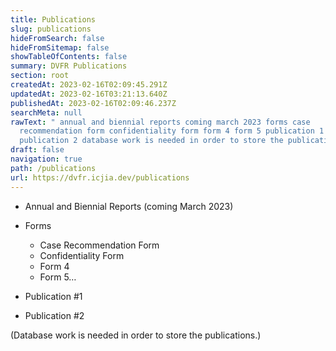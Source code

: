 ```yaml
---
title: Publications
slug: publications
hideFromSearch: false
hideFromSitemap: false
showTableOfContents: false
summary: DVFR Publications
section: root
createdAt: 2023-02-16T02:09:45.291Z
updatedAt: 2023-02-16T03:21:13.640Z
publishedAt: 2023-02-16T02:09:46.237Z
searchMeta: null
rawText: " annual and biennial reports coming march 2023 forms case
  recommendation form confidentiality form form 4 form 5 publication 1
  publication 2 database work is needed in order to store the publications "
draft: false
navigation: true
path: /publications
url: https://dvfr.icjia.dev/publications
---
```


- Annual and Biennial Reports (coming March 2023)

- Forms
    - Case Recommendation Form
    - Confidentiality Form
    - Form 4
    - Form 5…
    
- Publication #1
- Publication #2

(Database work is needed in order to store the publications.)

